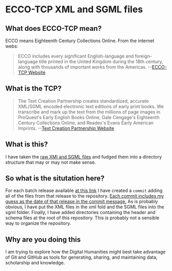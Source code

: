 # ECCO-TCP XML and SGML files

## What does ECCO-TCP mean?

ECCO means Eighteenth Century Collections Online. From the internet webs:
>ECCO includes every significant English-language and foreign-language title printed in the United Kingdom during the 18th century, along with thousands of important works from the Americas. --[ECCO-TCP Website](http://www.textcreationpartnership.org/tcp-ecco/)

## What is the TCP?
>The Text Creation Partnership creates standardized, accurate XML/SGML encoded electronic text editions of early print books. We transcribe and mark up the text from the millions of page images in ProQuest's Early English Books Online, Gale Cengage's Eighteenth Century Collections Online, and Readex's Evans Early American Imprints. --[Text Creation Partnership Website](http://www.textcreationpartnership.org/)

## What is this?

I have taken the [raw XMl and SGML files](http://www.textcreationpartnership.org/docs/texts/ecco_files.html) and fudged them into a directory structure that may or may not make sense. 


## So what is the situtation here?

For each batch release available [at this link](http://www.textcreationpartnership.org/docs/texts/ecco_files.html) I have created a `commit` adding all of the files from that release to the repository. [Each commit includes my guess as the date of that release in the commit message.](http://github.com/lofhm/ECCO-TCP/commits/master/) As is probably obvious, I have put the XML files in the xml fold and the SGML files into the sgml folder. Finally, I have added directories containing the header and schema files at the root of this repository. This is probably not a sensible way to organize the repository.


## Why are you doing this

I am trying to explore how the Digital Humanities might best take advantage of Git and GitHub as tools for generating, sharing, and maintaining data, scholarship and knowledge.